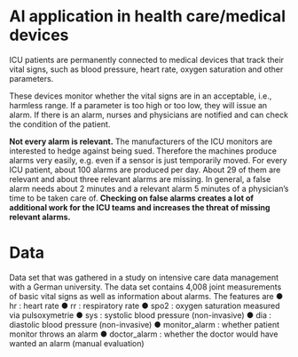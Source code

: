 # AI application in health care/medical devices

ICU patients are permanently connected to medical devices that track their vital signs, such as blood pressure, heart rate, oxygen saturation and other parameters. 

These devices monitor whether the vital signs are in an acceptable, i.e., harmless range. If a parameter is too high or too low, they will issue an alarm. If there is an alarm, nurses and physicians are notified and can check the condition of the patient.

**Not every alarm is relevant.** The manufacturers of the ICU monitors are interested to hedge against being sued. Therefore the machines produce alarms very easily, e.g. even if a sensor is just temporarily moved. For every ICU patient, about 100 alarms are produced per day. About 29 of them are relevant and about three relevant alarms are missing. In general, a false alarm needs about 2 minutes and a relevant alarm 5 minutes of a physician’s time to be taken care of. **Checking on false alarms creates a lot of additional work for the ICU teams and increases the threat of
missing relevant alarms.**

# Data
Data set that was gathered in a study on intensive care data management with a German university. The data set contains 4,008 joint measurements of
basic vital signs as well as information about alarms. The features are
● hr : heart rate
● rr : respiratory rate
● spo2 : oxygen saturation measured via pulsoxymetrie
● sys : systolic blood pressure (non-invasive)
● dia : diastolic blood pressure (non-invasive)
● monitor_alarm : whether patient monitor throws an alarm
● doctor_alarm : whether the doctor would have wanted an alarm (manual evaluation)
